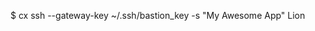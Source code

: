 <!-- layout:code post: deployment-gateway_accessing-your-servers-behind-the-gatewa -->


$ cx ssh --gateway-key ~/.ssh/bastion_key  -s "My Awesome App" Lion
